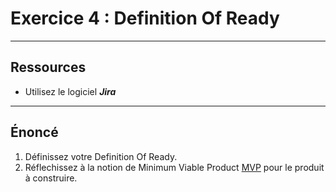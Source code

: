 # Exercice 4 : Definition Of Ready

---

## Ressources

- Utilisez le logiciel ***Jira***

---

## Énoncé

1. Définissez votre Definition Of Ready.
2. Réflechissez à la notion de Minimum Viable Product [MVP](https://www.usabilis.com/mvp-minimum-viable-product/) pour le produit à construire.